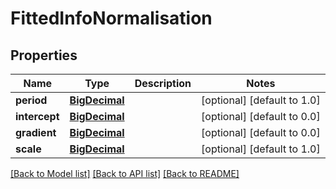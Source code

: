 # FittedInfoNormalisation
## Properties

Name | Type | Description | Notes
------------ | ------------- | ------------- | -------------
**period** | [**BigDecimal**](number.md) |  | [optional] [default to 1.0]
**intercept** | [**BigDecimal**](number.md) |  | [optional] [default to 0.0]
**gradient** | [**BigDecimal**](number.md) |  | [optional] [default to 0.0]
**scale** | [**BigDecimal**](number.md) |  | [optional] [default to 1.0]

[[Back to Model list]](../README.md#documentation-for-models) [[Back to API list]](../README.md#documentation-for-api-endpoints) [[Back to README]](../README.md)


